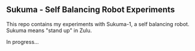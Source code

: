 ## Sukuma - Self Balancing Robot Experiments
This repo contains my experiments with Sukuma-1, a self balancing robot. Sukuma means "stand up" in Zulu.

In progress...
